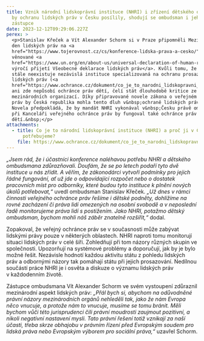 ```yaml
---
title: Vznik národní lidskoprávní instituce (NHRI) i zřízení dětského ombudsmana
  by ochranu lidských práv v Česku posílily, shodují se ombudsman i jeho
  zástupce
date: 2023-12-12T09:29:06.227Z
perex: >
  <p>Stanislav Křeček a Vít Alexander Schorm si v Praze připomněli Mezinárodní
  den lidských práv na <a
  href="https://www.tojerovnost.cz/cs/konference-lidska-prava-a-cesko/">konferenci</a>
  věnované <a
  href="https://www.un.org/en/about-us/universal-declaration-of-human-rights">75.
  výročí přijetí Všeobecné deklarace lidských práv</a>. Kvůli tomu, že v Česku
  stále neexistuje nezávislá instituce specializovaná na ochranu prosazování
  lidských práv (<a
  href="https://www.ochrance.cz/dokument/co_je_to_narodni_lidskopravni_instituce_a_proc_ji_v_cesku_potrebujeme/">NHRI</a>)
  ani zde nepůsobí ochránce práv dětí, čelí stát dlouhodobě kritice ze strany
  mezinárodních organizací. Díky připravované novele zákona o veřejném ochránci
  práv by Česká republika mohla tento dluh v&nbsp;ochraně lidských práv splatit.
  Novela předpokládá, že by mandát NHRI vykonával v&nbsp;Česku právě ombudsman a
  při Kanceláři veřejného ochránce práv by fungoval také ochránce práv
  dětí.&nbsp;</p>
attachments:
  - title: Co je to národní lidskoprávní instituce (NHRI) a proč ji v Česku
      potřebujeme?
    file: https://www.ochrance.cz/dokument/co_je_to_narodni_lidskopravni_instituce_a_proc_ji_v_cesku_potrebujeme/
---
```

<p><em>&bdquo;Jsem rád, že i účastníci konference naléhavou potřebu NHRI a dětského ombudsmana zdůrazňovali. Doufám, že se po letech podaří tyto dvě instituce u nás zřídit. A věřím, že zákonodárci vytvoří podmínky pro jejich řádné fungování, ať už jde o odpovídající rozpočet nebo o dostatek pracovních míst pro odborníky, které budou tyto instituce k&nbsp;plnění nových úkolů potřebovat,&ldquo; </em>uvedl ombudsman Stanislav Křeček. <em>&bdquo;Už dnes v&nbsp;rámci činnosti veřejného ochránce práv řešíme i dětské podněty, dohlížíme na rovné zacházení či práva lidí omezených na osobní svobodě a v&nbsp;neposlední řadě monitorujeme práva lidí s&nbsp;postižením. Jako NHRI, potažmo dětský ombudsman, bychom mohli náš záběr znatelně rozšířit,&ldquo;</em> dodal.&nbsp;</p>

<p>Zopakoval, že veřejný ochránce práv se v současnosti může zabývat lidskými právy pouze v&nbsp;některých oblastech. NHRI naproti tomu monitorují situaci lidských práv v&nbsp;celé šíři. Zohledňují při tom názory různých skupin ve společnosti. Upozorňují na systémové problémy a doporučují, jak by je bylo možné řešit. Nezávisle hodnotí každou aktivitu státu z&nbsp;pohledu lidských práv a odbornými názory tak pomáhají státu při jejich prosazování. Nedílnou součástí práce NHRI je i osvěta a diskuze o významu lidských práv v&nbsp;každodenním životě.</p>

<p>Zástupce ombudsmana Vít Alexander Schorm ve svém vystoupení zdůraznil mezinárodní aspekt lidských práv: <em>&bdquo;Přál bych si, abychom na odůvodněné právní názory mezinárodních orgánů nehleděli tak, jako že nám Evropa něco vnucuje, a protože nám to vnucuje, musíme se tomu bránit. Měli bychom vůči této jurisprudenci čili právní moudrosti zaujmout pozitivní, a nikoli negativní nastavení mysli. Tato právní řešení totiž vznikají za naší účasti, třeba skrze obhajobu v&nbsp;právním řízení před Evropským soudem pro lidská práva nebo Evropským výborem pro sociální práva,&ldquo;</em> uzavřel Schorm.</p>
